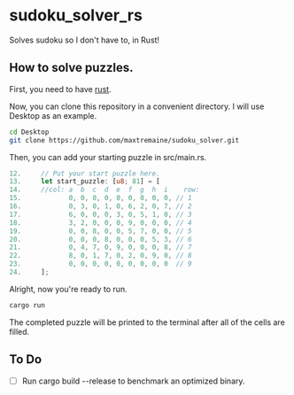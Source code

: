 # sudoku_solver_rs

Solves sudoku so I don't have to, in Rust!

## How to solve puzzles.

First, you need to have [rust](https://www.rust-lang.org/).

Now, you can clone this repository in a convenient directory. I will use Desktop as an example.

```sh
cd Desktop
git clone https://github.com/maxtremaine/sudoku_solver.git
```

Then, you can add your starting puzzle in src/main.rs.

```rs
12.     // Put your start puzzle here.
13.     let start_puzzle: [u8; 81] = [
14.     //col: a  b  c  d  e  f  g  h  i    row:
15.            0, 0, 0, 0, 0, 0, 0, 0, 0, // 1
16.            0, 3, 0, 1, 0, 6, 2, 0, 7, // 2
17.            6, 0, 0, 0, 3, 0, 5, 1, 0, // 3
18.            3, 2, 0, 0, 0, 9, 0, 0, 0, // 4
19.            0, 0, 8, 0, 0, 5, 7, 0, 0, // 5
20.            0, 0, 0, 8, 0, 0, 0, 5, 3, // 6
21.            0, 4, 7, 0, 9, 0, 0, 0, 8, // 7
22.            8, 0, 1, 7, 0, 2, 0, 9, 0, // 8
23.            0, 0, 0, 0, 0, 0, 0, 0, 0  // 9
24.     ];
```

Alright, now you're ready to run.

```sh
cargo run
```

The completed puzzle will be printed to the terminal after all of the cells are filled.

## To Do

- [ ] Run cargo build --release to benchmark an optimized binary.